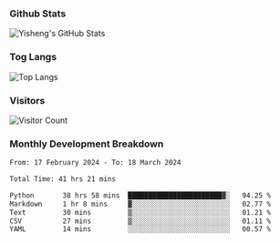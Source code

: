 ### Github Stats
![Yisheng's GitHub Stats](https://github-readme-stats-9qabuvhk1-gongyisheng.vercel.app/api?username=gongyisheng&count_private=true&show_icons=true)
### Tog Langs
![Top Langs](https://github-readme-stats-9qabuvhk1-gongyisheng.vercel.app/api/top-langs/?username=gongyisheng&layout=compact)
### Visitors
![Visitor Count](https://profile-counter.glitch.me/gongyisheng/count.svg)
### Monthly Development Breakdown
<!--START_SECTION:waka-->

```txt
From: 17 February 2024 - To: 18 March 2024

Total Time: 41 hrs 21 mins

Python       38 hrs 58 mins  ███████████████████████▓░   94.25 %
Markdown     1 hr 8 mins     ▓░░░░░░░░░░░░░░░░░░░░░░░░   02.77 %
Text         30 mins         ▒░░░░░░░░░░░░░░░░░░░░░░░░   01.21 %
CSV          27 mins         ▒░░░░░░░░░░░░░░░░░░░░░░░░   01.11 %
YAML         14 mins         ░░░░░░░░░░░░░░░░░░░░░░░░░   00.57 %
```

<!--END_SECTION:waka-->

